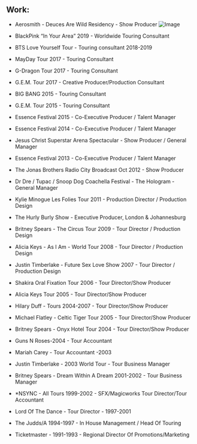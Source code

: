 ## Work:
- Aerosmith - Deuces Are Wild Residency - Show Producer
![Image](src)
- BlackPink “In Your Area” 2019 - Worldwide Touring Consultant

- BTS Love Yourself Tour - Touring consultant 2018-2019

- MayDay Tour 2017 - Touring Consultant

- G-Dragon Tour 2017 - Touring Consultant

- G.E.M. Tour 2017 - Creative Producer/Production Consultant

- BIG BANG 2015 - Touring Consultant

- G.E.M. Tour 2015 - Touring Consultant

- Essence Festival 2015 - Co-Executive Producer / Talent Manager

- Essence Festival 2014 - Co-Executive Producer / Talent Manager

- Jesus Christ Superstar Arena Spectacular - Show Producer / General Manager

- Essence Festival 2013 - Co-Executive Producer / Talent Manager

- The Jonas Brothers Radio City Broadcast Oct 2012 - Show Producer

- Dr Dre / Tupac / Snoop Dog Coachella Festival - The Hologram - General Manager

- Kylie Minogue Les Folies Tour 2011 - Production Director / Production Design

- The Hurly Burly Show - Executive Producer, London & Johannesburg

- Britney Spears - The Circus Tour 2009 - Tour Director / Production Design

- Alicia Keys - As I Am - World Tour 2008 - Tour Director / Production Design

- Justin Timberlake - Future Sex Love Show 2007 - Tour Director / Production Design

- Shakira Oral Fixation Tour 2006 - Tour Director/Show Producer

- Alicia Keys Tour 2005 - Tour Director/Show Producer

- Hilary Duff - Tours 2004-2007 - Tour Director/Show Producer

- Michael Flatley - Celtic Tiger Tour 2005 - Tour Director/Show Producer

- Britney Spears - Onyx Hotel Tour 2004 - Tour Director/Show Producer

- Guns N Roses-2004 - Tour Accountant

- Mariah Carey - Tour Accountant -2003

- Justin Timberlake - 2003 World Tour - Tour Business Manager

- Britney Spears - Dream Within A Dream 2001-2002 - Tour Business Manager

- *NSYNC - All Tours 1999-2002 - SFX/Magicworks Tour Director/Tour Accountant

- Lord Of The Dance - Tour Director - 1997-2001

- The Judds/A 1994-1997 - In House Management / Head Of Touring

- Ticketmaster - 1991-1993 - Regional Director Of Promotions/Marketing

